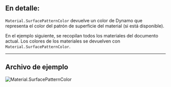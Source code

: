 ## En detalle:
`Material.SurfacePatternColor` devuelve un color de Dynamo que representa el color del patrón de superficie del material (si está disponible).

En el ejemplo siguiente, se recopilan todos los materiales del documento actual. Los colores de los materiales se devuelven con `Material.SurfacePatternColor`.
___
## Archivo de ejemplo

![Material.SurfacePatternColor](./Revit.Elements.Material.SurfacePatternColor_img.jpg)
